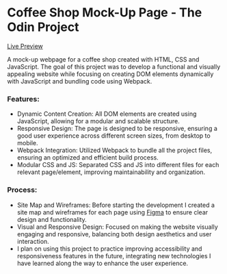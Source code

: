 # Coffee Shop Mock-Up Page - The Odin Project

[Live Preview](https://sarav929.github.io/restaurant-page/)

A mock-up webpage for a coffee shop created with HTML, CSS and JavaScript. The goal of this project was to develop a functional and visually appealing website while focusing on creating DOM elements dynamically with JavaScript and bundling code using Webpack.

### Features:
- Dynamic Content Creation: All DOM elements are created using JavaScript, allowing for a modular and scalable structure.
- Responsive Design: The page is designed to be responsive, ensuring a good user experience across different screen sizes, from desktop to mobile.
- Webpack Integration: Utilized Webpack to bundle all the project files, ensuring an optimized and efficient build process.
- Modular CSS and JS: Separated CSS and JS into different files for each relevant page/element, improving maintainability and organization.

### Process:
- Site Map and Wireframes: Before starting the development I created a site map and wireframes for each page using [Figma](https://www.figma.com/design/K9aF9apKN1GzEXB3zvXQf3/Kiyomi-Caf%C3%A9?node-id=0-1&m=dev&t=My24DAq900Bafvqc-1) to ensure clear design and functionality.
- Visual and Responsive Design: Focused on making the website visually engaging and responsive, balancing both design aesthetics and user interaction.
- I plan on using this project to practice improving accessibility and responsiveness features in the future, integrating new technologies I have learned along the way to enhance the user experience.



